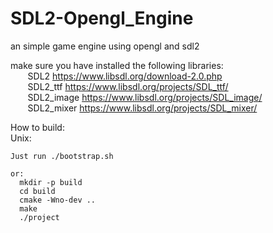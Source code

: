 # SDL2-Opengl_Engine
an simple game engine using opengl and sdl2

make sure you have installed the following libraries: <br> 
&nbsp;&nbsp;&nbsp;&nbsp;&nbsp;&nbsp;&nbsp;SDL2        https://www.libsdl.org/download-2.0.php <br>
&nbsp;&nbsp;&nbsp;&nbsp;&nbsp;&nbsp;&nbsp;SDL2_ttf    https://www.libsdl.org/projects/SDL_ttf/ <br>
&nbsp;&nbsp;&nbsp;&nbsp;&nbsp;&nbsp;&nbsp;SDL2_image  https://www.libsdl.org/projects/SDL_image/ <br>
&nbsp;&nbsp;&nbsp;&nbsp;&nbsp;&nbsp;&nbsp;SDL2_mixer  https://www.libsdl.org/projects/SDL_mixer/ <br>

How to build:<br>
Unix: <br>

      
    Just run ./bootstrap.sh
    
    or:
      mkdir -p build
      cd build
      cmake -Wno-dev ..
      make
      ./project
      
